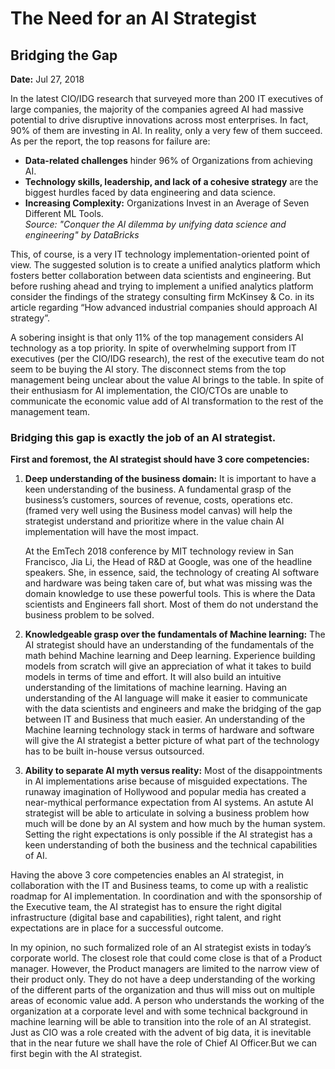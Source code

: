 # The Need for an AI Strategist
## Bridging the Gap

**Date:** Jul 27, 2018

In the latest CIO/IDG research that surveyed more than 200 IT executives of large companies, the majority of the companies agreed AI had massive potential to drive disruptive innovations across most enterprises. In fact, 90% of them are investing in AI. In reality, only a very few of them succeed. As per the report, the top reasons for failure are:

- **Data-related challenges** hinder 96% of Organizations from achieving AI.
- **Technology skills, leadership, and lack of a cohesive strategy** are the biggest hurdles faced by data engineering and data science.
- **Increasing Complexity:** Organizations Invest in an Average of Seven Different ML Tools.  
  _Source: "Conquer the AI dilemma by unifying data science and engineering" by DataBricks_

This, of course, is a very IT technology implementation-oriented point of view. The suggested solution is to create a unified analytics platform which fosters better collaboration between data scientists and engineering. But before rushing ahead and trying to implement a unified analytics platform consider the findings of the strategy consulting firm McKinsey & Co. in its article regarding “How advanced industrial companies should approach AI strategy”.

A sobering insight is that only 11% of the top management considers AI technology as a top priority. In spite of overwhelming support from IT executives (per the CIO/IDG research), the rest of the executive team do not seem to be buying the AI story. The disconnect stems from the top management being unclear about the value AI brings to the table. In spite of their enthusiasm for AI implementation, the CIO/CTOs are unable to communicate the economic value add of AI transformation to the rest of the management team.

### Bridging this gap is exactly the job of an AI strategist.

**First and foremost, the AI strategist should have 3 core competencies:**

1. **Deep understanding of the business domain:** It is important to have a keen understanding of the business. A fundamental grasp of the business’s customers, sources of revenue, costs, operations etc. (framed very well using the Business model canvas) will help the strategist understand and prioritize where in the value chain AI implementation will have the most impact.

   At the EmTech 2018 conference by MIT technology review in San Francisco, Jia Li, the Head of R&D at Google, was one of the headline speakers. She, in essence, said, the technology of creating AI software and hardware was being taken care of, but what was missing was the domain knowledge to use these powerful tools. This is where the Data scientists and Engineers fall short. Most of them do not understand the business problem to be solved.

2. **Knowledgeable grasp over the fundamentals of Machine learning:** The AI strategist should have an understanding of the fundamentals of the math behind Machine learning and Deep learning. Experience building models from scratch will give an appreciation of what it takes to build models in terms of time and effort. It will also build an intuitive understanding of the limitations of machine learning. Having an understanding of the AI language will make it easier to communicate with the data scientists and engineers and make the bridging of the gap between IT and Business that much easier. An understanding of the Machine learning technology stack in terms of hardware and software will give the AI strategist a better picture of what part of the technology has to be built in-house versus outsourced.

3. **Ability to separate AI myth versus reality:** Most of the disappointments in AI implementations arise because of misguided expectations. The runaway imagination of Hollywood and popular media has created a near-mythical performance expectation from AI systems. An astute AI strategist will be able to articulate in solving a business problem how much will be done by an AI system and how much by the human system. Setting the right expectations is only possible if the AI strategist has a keen understanding of both the business and the technical capabilities of AI.

Having the above 3 core competencies enables an AI strategist, in collaboration with the IT and Business teams, to come up with a realistic roadmap for AI implementation. In coordination and with the sponsorship of the Executive team, the AI strategist has to ensure the right digital infrastructure (digital base and capabilities), right talent, and right expectations are in place for a successful outcome.

In my opinion, no such formalized role of an AI strategist exists in today’s corporate world. The closest role that could come close is that of a Product manager. However, the Product managers are limited to the narrow view of their product only. They do not have a deep understanding of the working of the different parts of the organization and thus will miss out on multiple areas of economic value add. A person who understands the working of the organization at a corporate level and with some technical background in machine learning will be able to transition into the role of an AI strategist.
Just as CIO was a role created with the advent of big data, it is inevitable that in the near future we shall have the role of Chief AI Officer.But we can first begin with the AI strategist.
